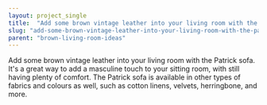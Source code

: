 ```yaml
---
layout: project_single
title:  "Add some brown vintage leather into your living room with the Patrick sofa. It's a great way to add a masculine touch to your sitting room, with still having plenty of comfort. The Patrick sofa is available in other types of fabrics and colours as we"
slug: "add-some-brown-vintage-leather-into-your-living-room-with-the-patrick-sofa-its-a"
parent: "brown-living-room-ideas"
---
```

Add some brown vintage leather into your living room with the Patrick sofa. It's a great way to add a masculine touch to your sitting room, with still having plenty of comfort. The Patrick sofa is available in other types of fabrics and colours as well, such as cotton linens, velvets, herringbone, and more.